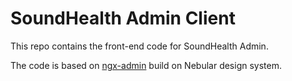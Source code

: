 # SoundHealth Admin Client

This repo contains the front-end code for SoundHealth Admin.

The code is based on [ngx-admin](https://github.com/akveo/ngx-admin) build on Nebular design system.